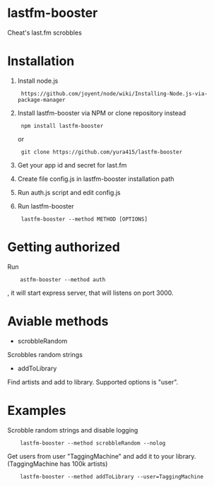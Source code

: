 lastfm-booster
==============

Cheat's last.fm scrobbles

Installation
============

1. Install node.js

        https://github.com/joyent/node/wiki/Installing-Node.js-via-package-manager
        
2. Install lastfm-booster via NPM or clone repository instead

        npm install lastfm-booster
    or
    
        git clone https://github.com/yura415/lastfm-booster
        
3. Get your app id and secret for last.fm
4. Create file config.js in lastfm-booster installation path
5. Run auth.js script and edit config.js
6. Run lastfm-booster

        lastfm-booster --method METHOD [OPTIONS]
        

Getting authorized
==================

Run

        astfm-booster --method auth

, it will start express server, that will listens on port 3000.


Aviable methods
===============

* scrobbleRandom

Scrobbles random strings


* addToLibrary

Find artists and add to library.
Supported options is "user".

Examples
========

Scrobble random strings and disable logging

        lastfm-booster --method scrobbleRandom --nolog
        
Get users from user "TaggingMachine" and add it to your library. (TaggingMachine has 100k artists)
        
        lastfm-booster --method addToLibrary --user=TaggingMachine

